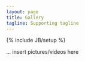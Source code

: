 ```yaml
---
layout: page
title: Gallery
tagline: Supporting tagline
---
```

{% include JB/setup %}

... insert pictures/videos here
